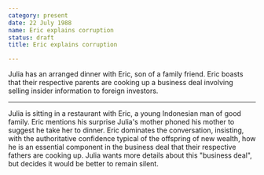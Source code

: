 ```yaml
---
category: present
date: 22 July 1988
name: Eric explains corruption
status: draft
title: Eric explains corruption

---
```

Julia has an arranged dinner with Eric, son of a family friend. Eric boasts that their respective parents are cooking up a business deal involving selling insider information to foreign investors.

------

Julia is sitting in a restaurant
with Eric, a young Indonesian man of good family. Eric mentions his
surprise Julia's mother phoned his mother to suggest he take her to
dinner. Eric dominates the conversation, insisting, with the
authoritative confidence typical of the offspring of new wealth, how he
is an essential component in the business deal that their respective
fathers are cooking up. Julia wants more details about this "business
deal", but decides it would be better to remain silent.
